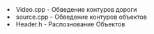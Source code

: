 <li>Video.cpp - Обведение контуров дороги 
<li>source.cpp - Обведение контуров объектов
<li>Header.h - Распознование Объектов


